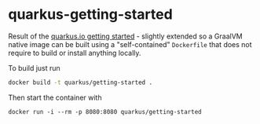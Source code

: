# quarkus-getting-started

Result of the [quarkus.io getting started](https://quarkus.io/get-started/) - slightly extended so a GraalVM native 
image can be built using a "self-contained" `Dockerfile` that does not require to build or install anything locally.

To build just run

```bash
docker build -t quarkus/getting-started .
```

Then start the container with

```
docker run -i --rm -p 8080:8080 quarkus/getting-started
```